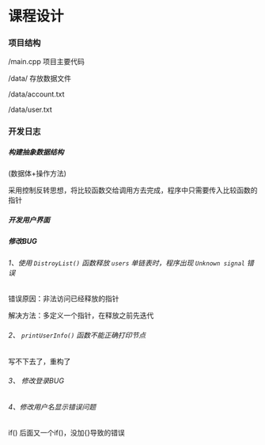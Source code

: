 # 课程设计


### 项目结构

/main.cpp 项目主要代码

/data/ 存放数据文件

/data/account.txt

/data/user.txt


### 开发日志

##### 构建抽象数据结构

(数据体+操作方法)

采用控制反转思想，将比较函数交给调用方去完成，程序中只需要传入比较函数的指针

##### 开发用户界面

##### 修改BUG

###### 1、使用 `DistroyList()` 函数释放 `users` 单链表时，程序出现 `Unknown signal` 错误

错误原因：非法访问已经释放的指针

解决方法：多定义一个指针，在释放之前先迭代

###### 2、 `printUserInfo()` 函数不能正确打印节点

写不下去了，重构了


###### 3、 修改登录BUG

###### 4、修改用户名显示错误问题

if() 后面又一个if()，没加{}导致的错误
